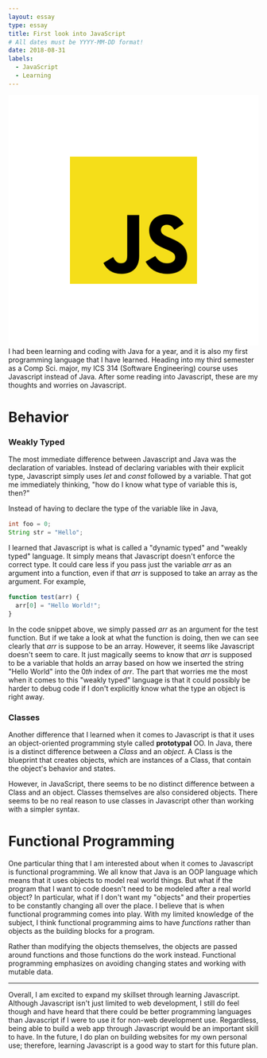 ```yaml
---
layout: essay
type: essay
title: First look into JavaScript
# All dates must be YYYY-MM-DD format!
date: 2018-08-31
labels:
  - JavaScript
  - Learning
---
```


<img class="ui small right circular floated image" src="../images/jslogo.png">
  I had been learning and coding with Java for a year, and it is also my first programming language that I have learned. Heading into my third semester as a Comp Sci. major, my ICS 314 (Software Engineering) course uses Javascript instead of Java. After some reading into Javascript, these are my thoughts and worries on Javascript.

# Behavior

### Weakly Typed
  The most immediate difference between Javascript and Java was the declaration of variables. Instead of declaring variables with their explicit type, Javascript simply uses *let* and *const* followed by a variable. That got me immediately thinking, "how do I know what type of variable this is, then?"
  
Instead of having to declare the type of the variable like in Java,
  ```java
  int foo = 0;
  String str = "Hello";
  ```
I learned that Javascript is what is called a "dynamic typed" and "weakly typed" language. It simply means that Javascript doesn't enforce the correct type. It could care less if you pass just the variable *arr* as an argument into a function, even if that *arr* is supposed to take an array as the argument. 
For example,
```javascript
function test(arr) {
  arr[0] = "Hello World!";
}
```
  In the code snippet above, we simply passed *arr* as an argument for the test function. But if we take a look at what the function is doing, then we can see clearly that *arr* is suppose to be an array. However, it seems like Javascript doesn't seem to care. It just magically seems to know that *arr* is supposed to be a variable that holds an array based on how we inserted the string "Hello World" into the 0*th* index of *arr*. The part that worries me the most when it comes to this "weakly typed" language is that it could possibly be harder to debug code if I don't explicitly know what the type an object is right away. 

### Classes
  Another difference that I learned when it comes to Javascript is that it uses an object-oriented programming style called **prototypal** OO. In Java, there is a distinct difference between a *Class* and an *object*. A Class is the blueprint that creates objects, which are instances of a Class, that contain the object's behavior and states. 
  
  However, in JavaScript, there seems to be no distinct difference between a Class and an object. Classes themselves are also considered objects. There seems to be no real reason to use classes in Javascript other than working with a simpler syntax. 

# Functional Programming
  One particular thing that I am interested about when it comes to Javascript is functional programming. We all know that Java is an OOP language which means that it uses objects to model real world things. But what if the program that I want to code doesn't need to be modeled after a real world object? In particular, what if I don't want my "objects" and their properties to be constantly changing all over the place. I believe that is when functional programming comes into play. With my limited knowledge of the subject, I think functional programming aims to have *functions* rather than objects as the building blocks for a program. 
  
  Rather than modifying the objects themselves, the objects are passed around functions and those functions do the work instead. Functional programming emphasizes on avoiding changing states and working with mutable data. 

***
Overall, I am excited to expand my skillset through learning Javascript. Although Javascript isn't just limited to web development, I still do feel though and have heard that there could be better programming languages than Javascript if I were to use it for non-web development use. Regardless, being able to build a web app through Javascript would be an important skill to have. In the future, I do plan on building websites for my own personal use; therefore, learning Javascript is a good way to start for this future plan.
